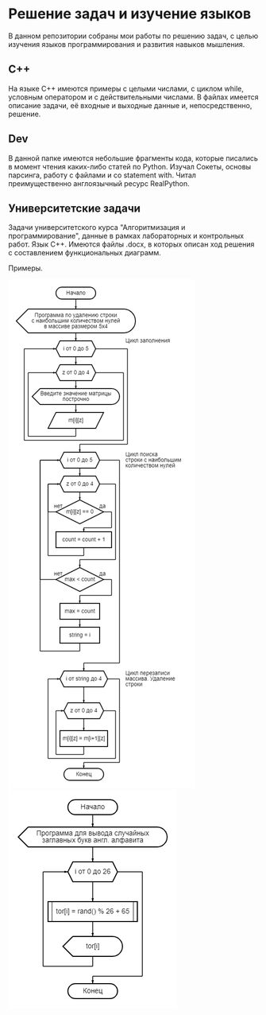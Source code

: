 # Решение задач и изучение языков
В данном репозитории собраны мои работы по решению задач,
с целью изучения языков программирования и развития навыков мышления.

## C++
На языке С++ имеются примеры с целыми числами, с циклом while,
условным оператором и с действительными числами. В файлах имеется описание
задачи, её входные и выходные данные и, непосредственно, решение.

## Dev
В данной папке имеются небольшие фрагменты кода, которые писались в
момент чтения каких-либо статей по Python. Изучал Сокеты, основы парсинга,
работу с файлами и со statement with. Читал преимущественно англоязычный ресурс RealPython.

## Университетские задачи
Задачи университетского курса "Алгоритмизация и программирование", данные в рамках
лабораторных и контрольных работ. Язык С++.
Имеются файлы .docx, в которых описан ход решения с составлением функциональных диаграмм.

Примеры.

![Внешний вид](https://github.com/shakertov/tasks/blob/main/university/1.png)
![Внешний вид](https://github.com/shakertov/tasks/blob/main/university/2.png)
